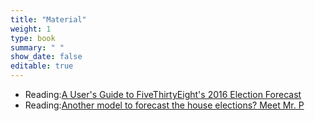 ```yaml
---
title: "Material"
weight: 1
type: book
summary: " "
show_date: false
editable: true
---
```


* Reading:[A User's Guide to FiveThirtyEight's 2016 Election Forecast](https://fivethirtyeight.com/features/a-users-guide-to-fivethirtyeights-2016-general-election-forecast/)
* Reading:[Another model to forecast the house elections? Meet Mr. P](https://www.thecrosstab.com/2018/04/20/mrp-house/)

